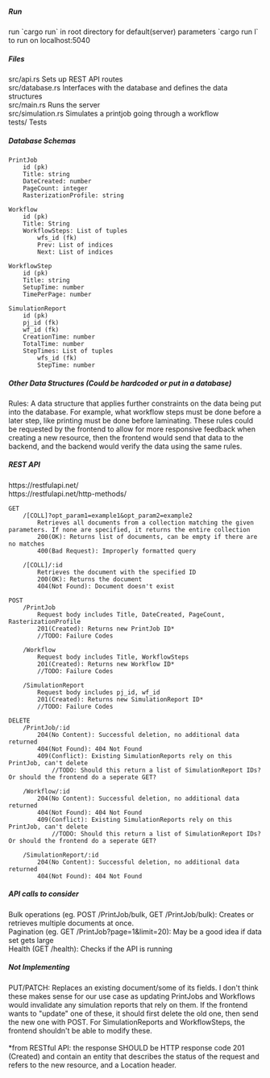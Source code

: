 <h5>Run</h5>
run `cargo run` in root directory for default(server) parameters
`cargo run l` to run on localhost:5040

<h5>Files</h5>
src/api.rs    		Sets up REST API routes<br>
src/database.rs    	Interfaces with the database and defines the data structures<br>
src/main.rs    		Runs the server<br>
src/simulation.rs   Simulates a printjob going through a workflow<br>
tests/    			Tests<br>


<h5>Database Schemas</h5>

	PrintJob
		id (pk)
		Title: string
		DateCreated: number
		PageCount: integer
		RasterizationProfile: string

	Workflow
		id (pk)
		Title: String
		WorkflowSteps: List of tuples
			wfs_id (fk)
			Prev: List of indices
			Next: List of indices

	WorkflowStep
		id (pk)
		Title: string
		SetupTime: number
		TimePerPage: number

	SimulationReport
		id (pk)
		pj_id (fk)
		wf_id (fk)
		CreationTime: number
		TotalTime: number
		StepTimes: List of tuples
			wfs_id (fk)
			StepTime: number


<h5>Other Data Structures (Could be hardcoded or put in a database)</h5>
	Rules: A data structure that applies further constraints on the data being put into the database. For example, what workflow steps must be done before a later step, like printing must be done before laminating. These rules could be requested by the frontend to allow for more responsive feedback when creating a new resource, then the frontend would send that data to the backend, and the backend would verify the data using the same rules.


<h5>REST API</h5>
https://restfulapi.net/<br>
https://restfulapi.net/http-methods/
	
	GET
		/[COLL]?opt_param1=example1&opt_param2=example2
			Retrieves all documents from a collection matching the given parameters. If none are specified, it returns the entire collection
			200(OK): Returns list of documents, can be empty if there are no matches
			400(Bad Request): Improperly formatted query

		/[COLL]/:id
			Retrieves the document with the specified ID
			200(OK): Returns the document
			404(Not Found): Document doesn't exist

	POST
		/PrintJob
			Request body includes Title, DateCreated, PageCount, RasterizationProfile
			201(Created): Returns new PrintJob ID*
			//TODO: Failure Codes

		/Workflow
			Request body includes Title, WorkflowSteps
			201(Created): Returns new Workflow ID*
			//TODO: Failure Codes

		/SimulationReport
			Request body includes pj_id, wf_id
			201(Created): Returns new SimulationReport ID*
			//TODO: Failure Codes

	DELETE
		/PrintJob/:id
			204(No Content): Successful deletion, no additional data returned
			404(Not Found): 404 Not Found
			409(Conflict): Existing SimulationReports rely on this PrintJob, can't delete
				//TODO: Should this return a list of SimulationReport IDs? Or should the frontend do a seperate GET?

		/Workflow/:id
			204(No Content): Successful deletion, no additional data returned
			404(Not Found): 404 Not Found
			409(Conflict): Existing SimulationReports rely on this PrintJob, can't delete
				//TODO: Should this return a list of SimulationReport IDs? Or should the frontend do a seperate GET?

		/SimulationReport/:id
			204(No Content): Successful deletion, no additional data returned
			404(Not Found): 404 Not Found


<h5>API calls to consider</h5>
	Bulk operations (eg. POST /PrintJob/bulk, GET /PrintJob/bulk): Creates or retrieves multiple documents at once.<br>
	Pagination (eg. GET /PrintJob?page=1&limit=20): May be a good idea if data set gets large<br>
	Health (GET /health): Checks if the API is running<br>


<h5>Not Implementing</h5>
	PUT/PATCH: Replaces an existing document/some of its fields. I don't think these makes sense for our use case as updating PrintJobs and Workflows would invalidate any simulation reports that rely on them. If the frontend wants to "update" one of these, it should first delete the old one, then send the new one with POST. For SimulationReports and WorkflowSteps, the frontend shouldn't be able to modify these.
<br>
<br>  
*from RESTful API: the response SHOULD be HTTP response code 201 (Created) and contain an entity that describes the status of the request and refers to the new resource, and a Location header.